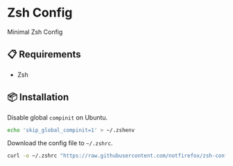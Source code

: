 # Zsh Config
Minimal Zsh Config

## :clipboard: Requirements 
- Zsh

## :package: Installation
Disable global `compinit` on Ubuntu.
```sh
echo 'skip_global_compinit=1' > ~/.zshenv
```

Download the config file to `~/.zshrc`.
```sh
curl -o ~/.zshrc "https://raw.githubusercontent.com/notfirefox/zsh-config/main/.zshrc"
```
